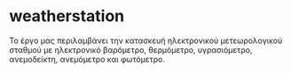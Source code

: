 # weatherstation
Το έργο μας περιλαμβάνει την κατασκευή ηλεκτρονικού μετεωρολογικού σταθμού με ηλεκτρονικό βαρόμετρο, θερμόμετρο, υγρασιόμετρο, ανεμοδείκτη, ανεμόμετρο και φωτόμετρο.
